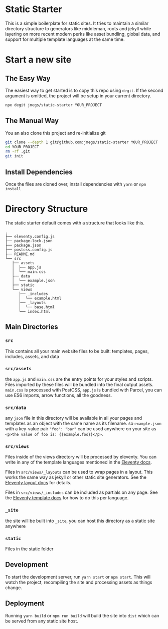 # Static Starter

This is a simple boilerplate for static sites. It tries to maintain a similar directory structure to generators like middleman, roots and jekyll while layering on more recent modern perks like asset bundling, global data, and support for multiple template languages at the same time.

# Start a new site

## The Easy Way

The easiest way to get started is to copy this repo using `degit`. If the second argument is omitted, the project will be setup in your current directory.

```sh
npx degit jmegs/static-starter YOUR_PROJECT
```

## The Manual Way

You an also clone this project and re-initialize git

```sh
git clone --depth 1 git@github.com:jmegs/static-starter YOUR_PROJECT
cd YOUR_PROJECT
rm -rf .git
git init
```

## Install Dependencies

Once the files are cloned over, install dependencies with `yarn` or `npm install`

# Directory Structure

The static starter default comes with a structure that looks like this.

```
.
├── eleventy.config.js
├── package-lock.json
├── package.json
├── postcss.config.js
├── README.md
└── src
   ├── assets
   │  ├── app.js
   │  └── main.css
   ├── data
   │  └── example.json
   ├── static
   └── views
      ├── _includes
      │  └── example.html
      ├── _layouts
      │  └── base.html
      └── index.html

```

## Main Directories

### `src`

This contains all your main website files to be built: templates, pages, includes, assets, and data

### `src/assets`

the `app.js` and  `main.css` are the entry points for your styles and scripts. Files imported by these files will be bundled into the final output assets. `main.css` is processed with PostCSS, `app.js` is bundled with Parcel, you can use ES6 imports, arrow functions, all the goodness.

### `src/data`

any `json` file in this directory will be available in all your pages and templates as an object with the same name as its filename. so `example.json` with a key-value pair `"foo": "bar"` can be used anywhere on your site as `<p>the value of foo is: {{example.foo}}</p>`.

### `src/views`

Files inside of the views directory will be processed by eleventy. You can write in any of the template languages mentioned in the [Eleventy docs](https://www.11ty.dev/docs/languages/).

Files in `src/views/_layouts` can be used to wrap pages in a layout. This works the same way as jekyll or other static site generators. See the [Eleventy layout docs](https://www.11ty.io/docs/layouts/) for details.

Files in `src/views/_includes` can be included as partials on any page. See the [Eleventy template docs](https://www.11ty.io/docs/languages/) for how to do this per language.

### `_site`

the site will be built into `_site`, you can host this directory as a static site anywhere

### `static`

Files in the static folder

## Development

To start the development server, run `yarn start` or `npm start`. This will watch the project, recompiling the site and processing assets as things change.

## Deployment

Running `yarn build` or `npm run build` will build the site into `dist` which can be served from any static site host.
